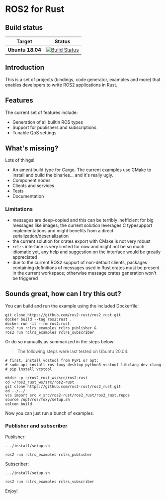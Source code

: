 ROS2 for Rust
=============

Build status
------------

| Target | Status |
|----------|--------|
| **Ubuntu 18.04** | [![Build Status](https://dev.azure.com/ros2-rust/ros2-rust/_apis/build/status/ros2-rust.ros2_rust?branchName=master)](https://dev.azure.com/ros2-rust/ros2-rust/_build/latest?definitionId=1&branchName=master) |

Introduction
------------

This is a set of projects (bindings, code generator, examples and more) that enables developers to write ROS2
applications in Rust.

Features
--------

The current set of features include:
- Generation of all builtin ROS types
- Support for publishers and subscriptions
- Tunable QoS settings

What's missing?
---------------

Lots of things!
- An ament build type for Cargo. The current examples use CMake to install and build the binaries... and it's really ugly.
- Component nodes
- Clients and services
- Tests
- Documentation

### Limitations

- messages are deep-copied and this can be terribly inefficient for big messages like images; the current solution leverages C typesupport implementations and might benefits from a direct serialization/deserialization
- the current solution for crates export with CMake is not very robust
- `rclrs` interface is very limited for now and might not be so much idiomatic yet, any help and suggestion on the interface would be greatly appreciated
- due to the current ROS2 support of non-default clients, packages containing definitions of messages used in Rust crates must be present in the current workspace; otherwise message crates generation won't be triggered

Sounds great, how can I try this out?
-------------------------------------

You can build and run the example using the included Dockerfile: 

```
git clone https://github.com/ros2-rust/ros2_rust.git
docker build --tag ros2:rust .
docker run -it --rm ros2:rust
ros2 run rclrs_examples rclrs_publisher &
ros2 run rclrs_examples rclrs_subscriber

```

Or do so manually as summarized in the steps below:

> The following steps were last tested on Ubuntu 20.04.

```
# first, install vcstool from PyPI or apt:
# sudo apt install ros-foxy-desktop python3-vcstool libclang-dev clang
# pip install vcstool

mkdir -p ~/ros2_rust_ws/src/ros2-rust
cd ~/ros2_rust_ws/src/ros2-rust
git clone https://github.com/ros2-rust/ros2_rust.git
cd ../../
vcs import src < src/ros2-rust/ros2_rust/ros2_rust.repos
source /opt/ros/foxy/setup.sh
colcon build
```

Now you can just run a bunch of examples.

### Publisher and subscriber

Publisher:

```
. ./install/setup.sh

ros2 run rclrs_examples rclrs_publisher
```

Subscriber:

```
. ./install/setup.sh

ros2 run rclrs_examples rclrs_subscriber
```

Enjoy!
